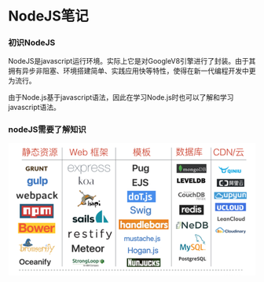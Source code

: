 # NodeJS笔记

### 初识NodeJS
NodeJS是javascript运行环境。实际上它是对GoogleV8引擎进行了封装。由于其拥有异步非阻塞、环境搭建简单、实践应用快等特性，使得在新一代编程开发中更为流行。

由于Node.js基于javascript语法，因此在学习Node.js时也可以了解和学习javascript语法。

### nodeJS需要了解知识  
![nodeJS](images/noderesponse.png)
